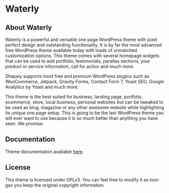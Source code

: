 # Waterly

## About Waterly

Waterly is a powerful and versatile one page WordPress theme with pixel perfect design and outstanding functionality. It is by far the most advanced free WordPress theme available today with loads of unmatched customization options. This theme comes with several homepage widgets that can be used to add portfolio, testimonials, parallax sections, your product or service information, call for action and much more.

Shapely supports most free and premium WordPress plugins such as WooCommerce, Jetpack, Gravity Forms, Contact Form 7, Yoast SEO, Google Analytics by Yoast and much more.

This theme is the best suited for business, landing page, portfolio, ecommerce, store, local business,  personal websites but can be tweaked to be used as blog, magazine or any other awesome website while highlighting its unique one page setup. This is going to be the last WordPress theme you will ever want to use because it is so much better than anything you have seen. We promise.

## Documentation

Theme documentation available [here](https://colorlib.com/wp/themes/shapely/).

## License

This theme is licensed under GPLv3. You can feel free to modify it as loon gas you keep the original copyright information.
